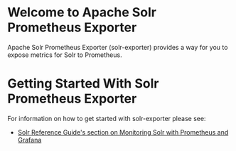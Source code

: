 Welcome to Apache Solr Prometheus Exporter
========

Apache Solr Prometheus Exporter (solr-exporter) provides a way for you to expose metrics for Solr to Prometheus.

# Getting Started With Solr Prometheus Exporter

For information on how to get started with solr-exporter please see:
 * [Solr Reference Guide's section on Monitoring Solr with Prometheus and Grafana](https://solr.apache.org/guide/monitoring-solr-with-prometheus-and-grafana.html)
